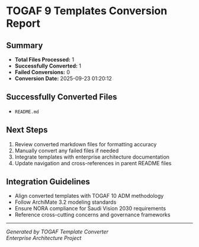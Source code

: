 # TOGAF 9 Templates Conversion Report

## Summary
- **Total Files Processed:** 1
- **Successfully Converted:** 1
- **Failed Conversions:** 0
- **Conversion Date:** 2025-09-23 01:20:12

## Successfully Converted Files
- `README.md`

## Next Steps
1. Review converted markdown files for formatting accuracy
2. Manually convert any failed files if needed
3. Integrate templates with enterprise architecture documentation
4. Update navigation and cross-references in parent README files

## Integration Guidelines
- Align converted templates with TOGAF 10 ADM methodology
- Follow ArchiMate 3.2 modeling standards
- Ensure NORA compliance for Saudi Vision 2030 requirements
- Reference cross-cutting concerns and governance frameworks

---
*Generated by TOGAF Template Converter*  
*Enterprise Architecture Project*

